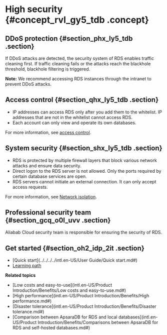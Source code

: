 # High security {#concept_rvl_gy5_tdb .concept}

## DDoS protection {#section_phx_ly5_tdb .section}

If DDoS attacks are detected, the security system of RDS enables traffic cleaning first. If traffic cleaning fails or the attacks reach the blackhole threshold, blackhole filtering is triggered.

**Note:** We recommend accessing RDS instances through the intranet to prevent DDoS attacks.

## Access control {#section_qhx_ly5_tdb .section}

-   IP addresses can access RDS only after you add them to the whitelist. IP addresses that are not in the whitelist cannot access RDS.
-   Each account can only view and operate its own databases.

For more information, see [access control](https://www.alibabacloud.com/help/doc-detail/53617.htm).

## System security {#section_shx_ly5_tdb .section}

-   RDS is protected by multiple firewall layers that block various network attacks and ensure data security.
-   Direct logon to the RDS server is not allowed. Only the ports required by certain database services are open.
-   RDS servers cannot initiate an external connection. It can only accept access requests.

For more information, see [Network isolation](https://www.alibabacloud.com/help/doc-detail/53618.htm).

## Professional security team {#section_gcq_o0l_uvv .section}

Aliabab Cloud security team is responsible for ensuring the security of RDS.

## Get started {#section_oh2_idp_2it .section}

-   [Quick start](../../../../intl.en-US/User Guide/Quick start.md#)
-   [Learning path](https://www.alibabacloud.com/getting-started/learningpath/rds)

**Related topics**

-   [Low costs and easy-to-use](intl.en-US/Product Introduction/Benefits/Low costs and easy-to-use.md#)
-   [High performance](intl.en-US/Product Introduction/Benefits/High performance.md#)
-   [Disaster tolerance](intl.en-US/Product Introduction/Benefits/Disaster tolerance.md#)
-   [Comparison between ApsaraDB for RDS and local databases](intl.en-US/Product Introduction/Benefits/Comparisons between ApsaraDB for RDS and self-hosted databases.md#)


